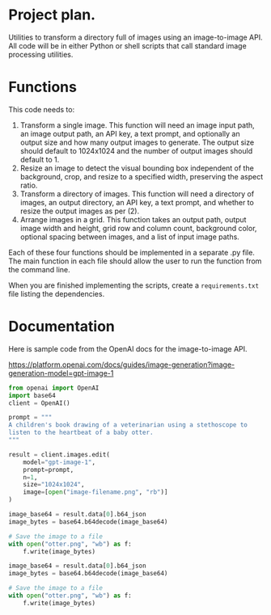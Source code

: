 # Project plan.

Utilities to transform a directory full of images using an image-to-image API. All code will be in either Python or shell scripts that call standard image processing utilities.

# Functions

This code needs to:

1. Transform a single image. This function will need an image input path, an image output path, an API key, a text prompt, and optionally an output size and how many output images to generate. The output size should default to 1024x1024 and the number of output images should default to 1.
2. Resize an image to detect the visual bounding box independent of the background, crop, and resize to a specified width, preserving the aspect ratio.
3. Transform a directory of images. This function will need a directory of images, an output directory, an API key, a text prompt, and whether to resize the output images as per (2).
4. Arrange images in a grid. This function takes an output path, output image width and height, grid row and column count, background color, optional spacing between images, and a list of input image paths.

Each of these four functions should be implemented in a separate .py file. The main function in each file should allow the user to run the function from the command line.

When you are finished implementing the scripts, create a `requirements.txt` file listing the dependencies.

# Documentation

Here is sample code from the OpenAI docs for the image-to-image API.

https://platform.openai.com/docs/guides/image-generation?image-generation-model=gpt-image-1

```python
from openai import OpenAI
import base64
client = OpenAI()

prompt = """
A children's book drawing of a veterinarian using a stethoscope to 
listen to the heartbeat of a baby otter.
"""

result = client.images.edit(
    model="gpt-image-1",
    prompt=prompt,
    n=1,
    size="1024x1024",
    image=[open("image-filename.png", "rb")]
)

image_base64 = result.data[0].b64_json
image_bytes = base64.b64decode(image_base64)

# Save the image to a file
with open("otter.png", "wb") as f:
    f.write(image_bytes)

image_base64 = result.data[0].b64_json
image_bytes = base64.b64decode(image_base64)

# Save the image to a file
with open("otter.png", "wb") as f:
    f.write(image_bytes)
```



